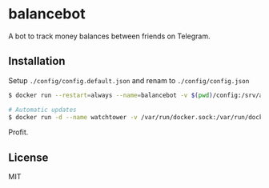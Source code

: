 # balancebot

A bot to track money balances between friends on Telegram.

## Installation

Setup `./config/config.default.json` and renam to `./config/config.json`

```bash
$ docker run --restart=always --name=balancebot -v $(pwd)/config:/srv/app/config -v $(pwd)/db:/srv/app/db -d jaredallard/balancebot:v1

# Automatic updates
$ docker run -d --name watchtower -v /var/run/docker.sock:/var/run/docker.sock containrrr/watchtower
```

Profit.

## License

MIT
